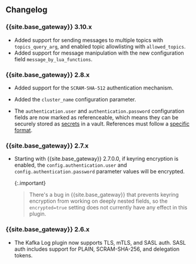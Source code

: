 ## Changelog

### {{site.base_gateway}} 3.10.x

* Added support for sending messages to multiple topics with `topics_query_arg`, and enabled topic allowlisting with `allowed_topics`.
* Added support for message manipulation with the new configuration field `message_by_lua_functions`.

### {{site.base_gateway}} 2.8.x

* Added support for the `SCRAM-SHA-512` authentication mechanism.

* Added the `cluster_name` configuration parameter.

* The `authentication.user` and `authentication.password` configuration fields are now marked as
referenceable, which means they can be securely stored as
[secrets](/gateway/latest/plan-and-deploy/security/secrets-management/getting-started)
in a vault. References must follow a [specific format](/gateway/latest/kong-enterprise/secrets-management/reference-format/).

### {{site.base_gateway}} 2.7.x

* Starting with {{site.base_gateway}} 2.7.0.0, if keyring encryption is enabled,
 the `config.authentication.user` and `config.authentication.password` parameter
 values will be encrypted.

   {:.important}
   > There's a bug in {{site.base_gateway}} that prevents keyring encryption
   from working on deeply nested fields, so the `encrypted=true` setting does not
   currently have any effect in this plugin.

### {{site.base_gateway}} 2.6.x
*  The Kafka Log plugin now supports TLS, mTLS, and SASL auth.
SASL auth includes support for PLAIN, SCRAM-SHA-256, and delegation tokens.
